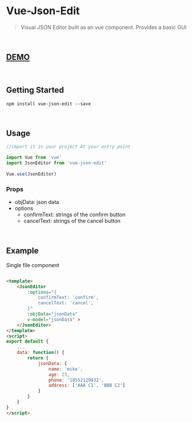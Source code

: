 # Vue-Json-Edit

> Visual JSON Editor built as an vue component. Provides a basic GUI


</br>


## **[DEMO](http://jinkin1995.github.io/vue-json-edit)**

</br>


## Getting Started
```
npm install vue-json-edit --save
```

</br>


## Usage

``` javascript
//import it in your project At your entry point

import Vue from 'vue'
import JsonEditor from 'vue-json-edit'
  
Vue.use(JsonEditor)
```
### Props

* objData: json data
* options
    * confirmText: strings of the confirm button
    * cancelText: strings of the cancel button


</br>

## Example
Single file component
``` html

<template>
    <JsonEditor
        :options="{
            confirmText: 'confirm',
            cancelText: 'cancel',
        }"
        :objData="jsonData" 
        v-model="jsonData" >
    </JsonEditor>
</template>
<script>
export default {
    ...
    data: function() {
        return {
            jsonData: {
                name: 'mike',
                age: 23,
                phone: '18552129932',
                address: ['AAA C1', 'BBB C2']
            }
        }
    }
}
</script> 
```

</br>



